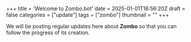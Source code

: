 +++
title = 'Welcome to Zombo.bot'
date = 2025-01-01T16:56:20Z
draft = false
categories = ["update"]
tags = ["zombo"]
thumbnail = ""
+++

We will be posting regular updates here about __Zombo__ so that you can follow the
progress of its creation.
